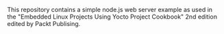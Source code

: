 This repository contains a simple node.js web server example as used in the "Embedded Linux Projects Using Yocto Project Cookbook" 2nd edition edited by Packt Publising.

